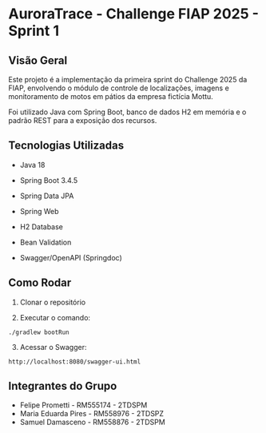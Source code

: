 # AuroraTrace - Challenge FIAP 2025 - Sprint 1

## Visão Geral

Este projeto é a implementação da primeira sprint do Challenge 2025 da FIAP, envolvendo o módulo de controle de localizações, imagens e monitoramento de motos em pátios da empresa fictícia Mottu.

Foi utilizado Java com Spring Boot, banco de dados H2 em memória e o padrão REST para a exposição dos recursos.

## Tecnologias Utilizadas

- Java 18

- Spring Boot 3.4.5

- Spring Data JPA

- Spring Web

- H2 Database

- Bean Validation

- Swagger/OpenAPI (Springdoc)

## Como Rodar

1. Clonar o repositório

2. Executar o comando:

`./gradlew bootRun`

3. Acessar o Swagger:

`http://localhost:8080/swagger-ui.html`


## Integrantes do Grupo

- Felipe Prometti - RM555174 - 2TDSPM
- Maria Eduarda Pires - RM558976 - 2TDSPZ
- Samuel Damasceno - RM558876 - 2TDSPM

